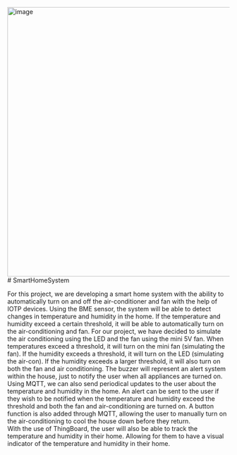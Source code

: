 <img width="778" height="612" alt="image" src="https://github.com/user-attachments/assets/d5a2bc75-b3a1-430f-bf42-cf2ce37726f5" /># SmartHomeSystem

For this project, we are developing a smart home system with the ability to automatically turn on and off the air-conditioner and fan with the help of IOTP devices. 
Using the BME sensor, the system will be able to detect changes in temperature and humidity in the home. If the temperature and humidity exceed a certain threshold, it will be able to automatically turn on the air-conditioning and fan. 
For our project, we have decided to simulate the air conditioning using the LED and the fan using the mini 5V fan. When temperatures exceed a threshold, it will turn on the mini fan (simulating the fan). If the humidity exceeds a threshold, it will turn on the LED (simulating the air-con). If the humidity exceeds a larger threshold, it will also turn on both the fan and air conditioning. 
The buzzer will represent an alert system within the house, just to notify the user when all appliances are turned on. 
Using MQTT, we can also send periodical updates to the user about the temperature and humidity in the home. An alert can be sent to the user if they wish to be notified when the temperature and humidity exceed the threshold and both the fan and air-conditioning are turned on. A button function is also added through MQTT, allowing the user to manually turn on the air-conditioning to cool the house down before they return.  
With the use of ThingBoard, the user will also be able to track the temperature and humidity in their home. Allowing for them to have a visual indicator of the temperature and humidity in their home.
